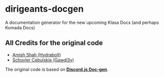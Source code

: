 # dirigeants-docgen
A documentation generator for the new upcoming Klasa Docs (and perhaps Komada Docs)

## All Credits for the original code
- [Amish Shah (Hydrabolt)](https://github.com/hydrabolt)
- [Schuyler Cebulskie (Gawdl3y)](https://github.com/Gawdl3y)

The original code is based on [**Discord.js Doc-gen**](https://github.com/discordjs/docgen).

